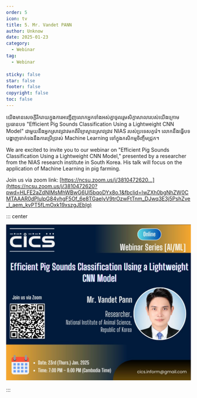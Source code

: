 ```yaml
---
order: 5
icon: tv
title: 5. Mr. Vandet PANN
author: Unknow
date: 2025-01-23
category:
  - Webinar
tag:
  - Webinar

sticky: false
star: false
footer: false
copyright: false
toc: false
---
```


យើងមានសេចក្តីរីករាយក្នុងការអញ្ជើញលោកអ្នកទាំងអស់គ្នាចូលរួមសិក្ខាសាលារបស់យើងក្រោមប្រធានបទ "Efficient Pig Sounds Classification Using a Lightweight CNN Model" ជាមួយនឹងអ្នកស្រាវជ្រាវមកពីវិទ្យាស្ថានស្រាវជ្រាវ NIAS របស់ប្រទេសកូរ៉េ។ លោកនឹងធ្វើបទបង្ហាញទាក់ទងនឹងការប្រើប្រាស់ Machine Learning ទៅក្នុងកសិកម្មចិញ្ចឹមជ្រូក។

We are excited to invite you to our webinar on "Efficient Pig Sounds Classification Using a Lightweight CNN Model," presented by a researcher from the NIAS research institute in South Korea. His talk will focus on the application of Machine Learning in pig farming.

Join us via zoom link: [https://ncsu.zoom.us/j/3810472620...](https://ncsu.zoom.us/j/3810472620?pwd=HLFE2aZdNIMsMhWBwG6Ul5bqoDYx8o.1&fbclid=IwZXh0bgNhZW0CMTAAAR0dPlulpG84vhgF5Of_6e8TGaelyV9trOzwFtTnm_DJwq3E3j5PshZve_I_aem_kvPT5fLmOxk19xszgJEbIg)

::: center

<img src="./image-20250225115931942.png" alt="image-20250225115931942" />

:::
